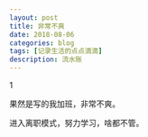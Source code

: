 ```yaml
---
layout: post
title: 非常不爽
date: 2018-08-06
categories: blog
tags: [记录生活的点点滴滴]
description: 流水账
---
```


1 

果然是写的我加班，非常不爽。

进入离职模式，努力学习，啥都不管。
